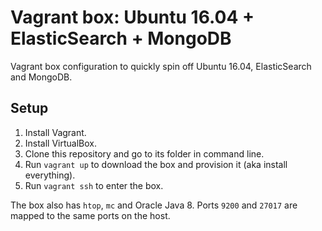 # Vagrant box: Ubuntu 16.04 + ElasticSearch + MongoDB
Vagrant box configuration to quickly spin off Ubuntu 16.04, ElasticSearch and MongoDB.

## Setup
1. Install Vagrant.
2. Install VirtualBox.
3. Clone this repository and go to its folder in command line.
4. Run ``vagrant up`` to download the box and provision it (aka install everything).
5. Run ``vagrant ssh`` to enter the box.

The box also has ``htop``, ``mc`` and Oracle Java 8.
Ports ``9200`` and ``27017`` are mapped to the same ports on the host.